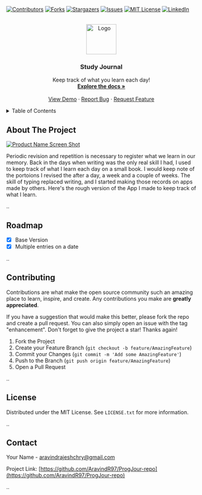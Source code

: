 <!-- Improved compatibility of back to top link: See: https://github.com/othneildrew/Best-README-Template/pull/73 -->
<a name="readme-top"></a>



<!-- PROJECT SHIELDS -->
<!--
*** I'm using markdown "reference style" links for readability.
*** Reference links are enclosed in brackets [ ] instead of parentheses ( ).
*** See the bottom of this document for the declaration of the reference variables
*** for contributors-url, forks-url, etc. This is an optional, concise syntax you may use.
*** https://www.markdownguide.org/basic-syntax/#reference-style-links
-->
[![Contributors][contributors-shield]][contributors-url]
[![Forks][forks-shield]][forks-url]
[![Stargazers][stars-shield]][stars-url]
[![Issues][issues-shield]][issues-url]
[![MIT License][license-shield]][license-url]
[![LinkedIn][linkedin-shield]][linkedin-url]



<!-- PROJECT LOGO -->
<br />
<div align="center">
  <a href="https://github.com/AravindR97/ProgJour-repo">
    <img src="images/logo.png" alt="Logo" width="80" height="80">
  </a>

<h3 align="center">Study Journal</h3>

  <p align="center">
    Keep track of what you learn each day!
    <br />
    <a href="https://github.com/AravindR97/ProgJour-repo"><strong>Explore the docs »</strong></a>
    <br />
    <br />
    <a href="https://github.com/AravindR97/ProgJour-repo">View Demo</a>
    ·
    <a href="https://github.com/AravindR97/ProgJour-repo/issues/new?labels=bug&template=bug-report---.md">Report Bug</a>
    ·
    <a href="https://github.com/AravindR97/ProgJour-repo/issues/new?labels=enhancement&template=feature-request---.md">Request Feature</a>
  </p>
</div>



<!-- TABLE OF CONTENTS -->
<details>
  <summary>Table of Contents</summary>
  <ol>
    <li>
      <a href="#about-the-project">About The Project</a>
      <ul>
        <li><a href="#built-with">Built With</a></li>
      </ul>
    </li>
    <li>
      <a href="#getting-started">Getting Started</a>
      <ul>
        <li><a href="#prerequisites">Prerequisites</a></li>
        <li><a href="#installation">Installation</a></li>
      </ul>
    </li>
    <li><a href="#usage">Usage</a></li>
    <li><a href="#roadmap">Roadmap</a></li>
    <li><a href="#contributing">Contributing</a></li>
    <li><a href="#license">License</a></li>
    <li><a href="#contact">Contact</a></li>
    <li><a href="#acknowledgments">Acknowledgments</a></li>
  </ol>
</details>



<!-- ABOUT THE PROJECT -->
## About The Project

[![Product Name Screen Shot][product-screenshot]](https://example.com)

Periodic revision and repetition is necessary to register what we learn in our memory. Back in the days when writing was the only real skill I had, I used to keep track of what I learn each day on a small book. I would keep note of the portoions I revised the after a day, a week and a couple of weeks. The skill of typing replaced writing, and I started making those records on apps made by others. Here's the rough version of the App I made to keep track of what I learn.

..



<!-- ROADMAP -->
## Roadmap

- [x] Base Version
- [x] Multiple entries on a date

..


<!-- CONTRIBUTING -->
## Contributing

Contributions are what make the open source community such an amazing place to learn, inspire, and create. Any contributions you make are **greatly appreciated**.

If you have a suggestion that would make this better, please fork the repo and create a pull request. You can also simply open an issue with the tag "enhancement".
Don't forget to give the project a star! Thanks again!

1. Fork the Project
2. Create your Feature Branch (`git checkout -b feature/AmazingFeature`)
3. Commit your Changes (`git commit -m 'Add some AmazingFeature'`)
4. Push to the Branch (`git push origin feature/AmazingFeature`)
5. Open a Pull Request

..



<!-- LICENSE -->
## License

Distributed under the MIT License. See `LICENSE.txt` for more information.

..



<!-- CONTACT -->
## Contact

Your Name - aravindrajeshchry@gmail.com

Project Link: [https://github.com/AravindR97/ProgJour-repo](https://github.com/AravindR97/ProgJour-repo)

..


<!-- MARKDOWN LINKS & IMAGES -->
<!-- https://www.markdownguide.org/basic-syntax/#reference-style-links -->
[contributors-shield]: https://img.shields.io/github/contributors/AravindR97/ProgJour-repo.svg?style=for-the-badge
[contributors-url]: https://github.com/AravindR97/ProgJour-repo/graphs/contributors
[forks-shield]: https://img.shields.io/github/forks/AravindR97/ProgJour-repo.svg?style=for-the-badge
[forks-url]: https://github.com/AravindR97/ProgJour-repo/network/members
[stars-shield]: https://img.shields.io/github/stars/AravindR97/ProgJour-repo.svg?style=for-the-badge
[stars-url]: https://github.com/AravindR97/ProgJour-repo/stargazers
[issues-shield]: https://img.shields.io/github/issues/AravindR97/ProgJour-repo.svg?style=for-the-badge
[issues-url]: https://github.com/AravindR97/ProgJour-repo/issues
[license-shield]: https://img.shields.io/github/license/AravindR97/ProgJour-repo.svg?style=for-the-badge
[license-url]: https://github.com/AravindR97/ProgJour-repo/blob/master/LICENSE.txt
[linkedin-shield]: https://img.shields.io/badge/-LinkedIn-black.svg?style=for-the-badge&logo=linkedin&colorB=555
[linkedin-url]: https://linkedin.com/in/aravind7991ygc
[product-screenshot]: images/screenshot.png
[Next.js]: https://img.shields.io/badge/next.js-000000?style=for-the-badge&logo=nextdotjs&logoColor=white
[Next-url]: https://nextjs.org/
[React.js]: https://img.shields.io/badge/React-20232A?style=for-the-badge&logo=react&logoColor=61DAFB
[React-url]: https://reactjs.org/
[Vue.js]: https://img.shields.io/badge/Vue.js-35495E?style=for-the-badge&logo=vuedotjs&logoColor=4FC08D
[Vue-url]: https://vuejs.org/
[Angular.io]: https://img.shields.io/badge/Angular-DD0031?style=for-the-badge&logo=angular&logoColor=white
[Angular-url]: https://angular.io/
[Svelte.dev]: https://img.shields.io/badge/Svelte-4A4A55?style=for-the-badge&logo=svelte&logoColor=FF3E00
[Svelte-url]: https://svelte.dev/
[Laravel.com]: https://img.shields.io/badge/Laravel-FF2D20?style=for-the-badge&logo=laravel&logoColor=white
[Laravel-url]: https://laravel.com
[Bootstrap.com]: https://img.shields.io/badge/Bootstrap-563D7C?style=for-the-badge&logo=bootstrap&logoColor=white
[Bootstrap-url]: https://getbootstrap.com
[JQuery.com]: https://img.shields.io/badge/jQuery-0769AD?style=for-the-badge&logo=jquery&logoColor=white
[JQuery-url]: https://jquery.com 
